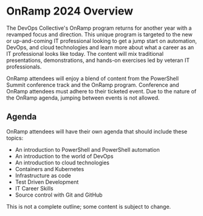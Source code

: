 # OnRamp 2024 Overview

The DevOps Collective's OnRamp program returns for another year with a revamped focus and direction. This unique program is targeted to the new or up-and-coming IT professional looking to get a jump start on automation, DevOps, and cloud technologies and learn more about what a career as an IT professional looks like today. The content will mix traditional presentations, demonstrations, and hands-on exercises led by veteran IT professionals.

OnRamp attendees will enjoy a blend of content from the PowerShell Summit conference track and the OnRamp program. Conference and OnRamp attendees must adhere to their ticketed event. Due to the nature of the OnRamp agenda, jumping between events is not allowed.

## Agenda

OnRamp attendees will have their own agenda that should include these topics:

- An introduction to PowerShell and PowerShell automation
- An introduction to the world of DevOps
- An introduction to cloud technologies
- Containers and Kubernetes
- Infrastructure as code
- Test Driven Development
- IT Career Skills
- Source control with Git and GitHub

This is not a complete outline; some content is subject to change.
